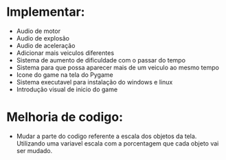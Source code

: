 # Implementar:

- Audio de motor
- Audio de explosão
- Audio de aceleração
- Adicionar mais veiculos diferentes
- Sistema de aumento de dificuldade com o passar do tempo
- Sistema para que possa aparecer mais de um veiculo ao mesmo tempo
- Icone do game na tela do Pygame
- Sistema executavel para instalação do windows e linux
- Introdução visual de inicio do game

# Melhoria de codigo:

- Mudar a parte do codigo referente a escala dos objetos da tela. Utilizando uma variavel escala com a porcentagem que cada objeto vai ser mudado.